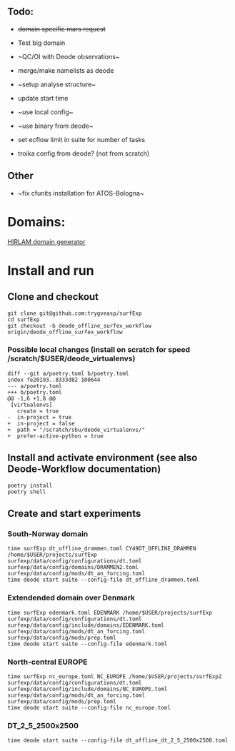

## Todo: 
- ~~domain specific mars request~~
- Test big domain
- ~QC/OI with Deode observations~
- merge/make namelists as deode
- ~setup analyse structure~
- update start time
- ~use local config~
- ~use binary from deode~
- set ecflow limit in suite for number of tasks

- troika config from deode? (not from scratch)

## Other
 - ~fix cfunits installation for ATOS-Bologna~


# Domains:
[HIRLAM domain generator](https://hirlam.github.io/nwptools/domain.html)


# Install and run

## Clone and checkout

```
git clone git@github.com:trygveasp/surfExp
cd surfExp
git checkout -b deode_offline_surfex_workflow origin/deode_offline_surfex_workflow
```

### Possible local changes (install on scratch for speed /scratch/$USER/deode_virtualenvs)

```
diff --git a/poetry.toml b/poetry.toml
index fe20193..8333d82 100644
--- a/poetry.toml
+++ b/poetry.toml
@@ -1,6 +1,8 @@
 [virtualenvs]
   create = true
-  in-project = true
+  in-project = false
+  path = "/scratch/sbu/deode_virtualenvs/"
+  prefer-active-python = true
```

## Install and activate environment (see also Deode-Workflow documentation)

```
poetry install
poetry shell
```

## Create and start experiments

### South-Norway domain
```
time surfExp dt_offline_drammen.toml CY49DT_OFFLINE_DRAMMEN /home/$USER/projects/surfExp surfexp/data/config/configurations/dt.toml surfexp/data/config/domains/DRAMMEN2.toml surfexp/data/config/mods/dt_an_forcing.toml
time deode start suite --config-file dt_offline_drammen.toml
```

### Extendended domain over Denmark
```
time surfExp edenmark.toml EDENMARK /home/$USER/projects/surfExp surfexp/data/config/configurations/dt.toml surfexp/data/config/include/domains/EDENMARK.toml surfexp/data/config/mods/dt_an_forcing.toml surfexp/data/config/mods/prep.toml 
time deode start suite --config-file edenmark.toml
```

### North-central EUROPE
```
time surfExp nc_europe.toml NC_EUROPE /home/$USER/projects/surfExp2 surfexp/data/config/configurations/dt.toml surfexp/data/config/include/domains/NC_EUROPE.toml surfexp/data/config/mods/dt_an_forcing.toml surfexp/data/config/mods/prep.toml
time deode start suite --config-file nc_europe.toml 
```

### DT_2_5_2500x2500
```time surfExp dt_offline_dt_2_5_2500x2500.toml CY49DT_OFFLINE_dt_2_5_2500x2500 /home/$USER/projects/surfExp surfexp/data/config/configurations/dt.toml surfexp/data/config/domains/dt_2_5_2500x2500.toml surfexp/data/config/mods/dt_an_forcing.toml
time deode start suite --config-file dt_offline_dt_2_5_2500x2500.toml
```

